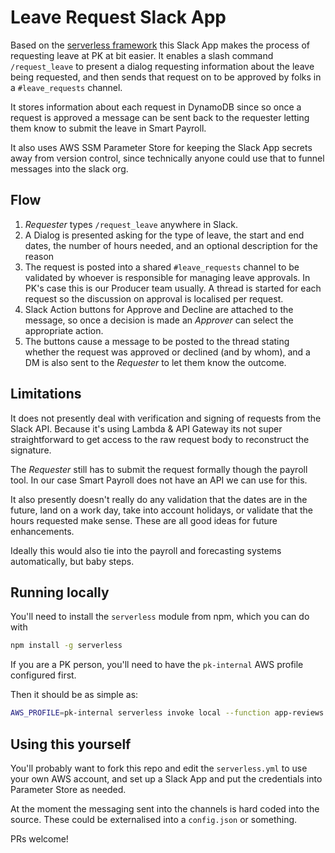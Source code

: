 # Leave Request Slack App

Based on the [serverless framework](https://serverless.com) this Slack App
makes the process of requesting leave at PK at bit easier. It enables a
slash command `/request_leave` to present a dialog requesting information
about the leave being requested, and then sends that request on to be approved
by folks in a `#leave_requests` channel. 

It stores information about each request in DynamoDB since so once a request is
approved a message can be sent back to the requester letting them know to 
submit the leave in Smart Payroll.

It also uses AWS SSM Parameter Store for keeping the Slack App secrets away 
from version control, since technically anyone could use that to funnel 
messages into the slack org.

## Flow

1. _Requester_ types `/request_leave` anywhere in Slack.
1. A Dialog is presented asking for the type of leave, the start and end dates,
   the number of hours needed, and an optional description for the reason
1. The request is posted into a shared `#leave_requests` channel to be 
   validated by whoever is responsible for managing leave approvals. In PK's 
   case this is our Producer team usually. A thread is started for each request
   so the discussion on approval is localised per request.
1. Slack Action buttons for Approve and Decline are attached to the message, so
   once a decision is made an _Approver_ can select the appropriate action.
1. The buttons cause a message to be posted to the thread stating whether the 
   request was approved or declined (and by whom), and a DM is also sent to the 
   _Requester_ to let them know the outcome.

## Limitations

It does not presently deal with verification and signing of requests from the 
Slack API. Because it's using Lambda & API Gateway its not super 
straightforward to get access to the raw request body to reconstruct the 
signature.

The _Requester_ still has to submit the request formally though the payroll
tool. In our case Smart Payroll does not have an API we can use for this.

It also presently doesn't really do any validation that the dates are in the
future, land on a work day, take into account holidays, or validate that the 
hours requested make sense. These are all good ideas for future enhancements.

Ideally this would also tie into the payroll and forecasting systems 
automatically, but baby steps.

## Running locally

You'll need to install the `serverless` module from npm, which you can do with

```bash
npm install -g serverless
```

If you are a PK person, you'll need to have the `pk-internal` AWS profile 
configured first. 

Then it should be as simple as:

```bash
AWS_PROFILE=pk-internal serverless invoke local --function app-reviews
```

## Using this yourself

You'll probably want to fork this repo and edit the `serverless.yml` to use 
your own AWS account, and set up a Slack App and put the credentials into
Parameter Store as needed. 

At the moment the messaging sent into the channels is hard coded into the 
source. These could be externalised into a `config.json` or something. 

PRs welcome!